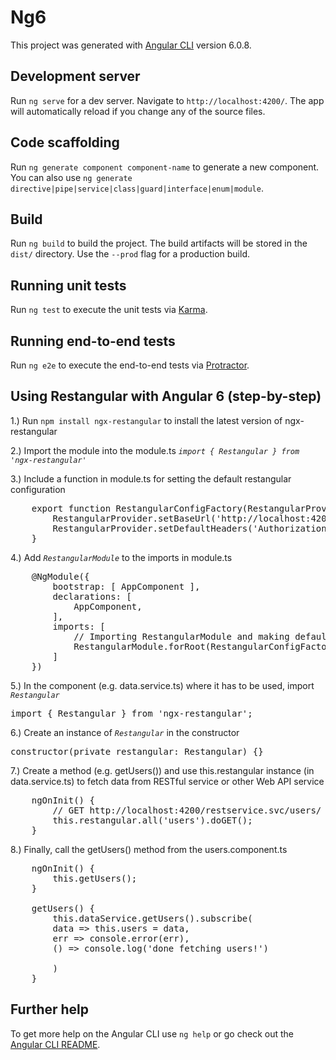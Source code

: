 # Ng6

This project was generated with [Angular CLI](https://github.com/angular/angular-cli) version 6.0.8.

## Development server

Run `ng serve` for a dev server. Navigate to `http://localhost:4200/`. The app will automatically reload if you change any of the source files.

## Code scaffolding

Run `ng generate component component-name` to generate a new component. You can also use `ng generate directive|pipe|service|class|guard|interface|enum|module`.

## Build

Run `ng build` to build the project. The build artifacts will be stored in the `dist/` directory. Use the `--prod` flag for a production build.

## Running unit tests

Run `ng test` to execute the unit tests via [Karma](https://karma-runner.github.io).

## Running end-to-end tests

Run `ng e2e` to execute the end-to-end tests via [Protractor](http://www.protractortest.org/).

## Using Restangular with Angular 6 (step-by-step)

1.) Run `npm install ngx-restangular` to install the latest version of ngx-restangular

2.) Import the module into the module.ts
*`import { Restangular } from 'ngx-restangular'`*

3.) Include a function in module.ts for setting the default restangular configuration

<pre>
    export function RestangularConfigFactory(RestangularProvider) {
        RestangularProvider.setBaseUrl('http://localhost:4200/restservice.svc');
        RestangularProvider.setDefaultHeaders('Authorization': 'Bearer UDXPx-Xko0w4BRKajozCVy20X11MRZs1')
    }
</pre>

4.) Add *`RestangularModule`* to the imports in module.ts

<pre>
    @NgModule({
        bootstrap: [ AppComponent ],
        declarations: [
            AppComponent,
        ],
        imports: [
            // Importing RestangularModule and making default configs for restangular
            RestangularModule.forRoot(RestangularConfigFactory),
        ]
    })
</pre>

5.) In the component (e.g. data.service.ts) where it has to be used, import *`Restangular`*

<pre>import { Restangular } from 'ngx-restangular';</pre>


6.) Create an instance of *`Restangular`* in the constructor

<pre>constructor(private restangular: Restangular) {}</pre>

7.) Create a method (e.g. getUsers()) and use this.restangular instance (in data.service.ts) to fetch data from RESTful service or other Web API service

<pre>
    ngOnInit() {
        // GET http://localhost:4200/restservice.svc/users/
        this.restangular.all('users').doGET();
    }
</pre>

8.) Finally, call the getUsers() method from the users.component.ts

<pre>
    ngOnInit() {
        this.getUsers();
    }

    getUsers() {
        this.dataService.getUsers().subscribe(
        data => this.users = data,
        err => console.error(err),
        () => console.log('done fetching users!')
        
        )
    }
</pre>

## Further help

To get more help on the Angular CLI use `ng help` or go check out the [Angular CLI README](https://github.com/angular/angular-cli/blob/master/README.md).